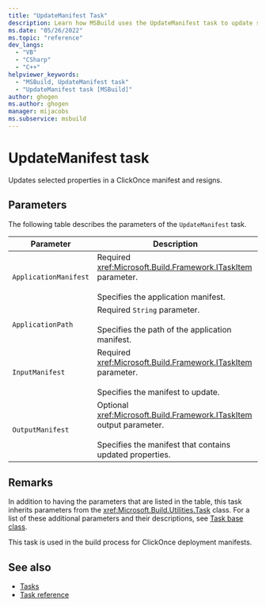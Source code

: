 ```yaml
---
title: "UpdateManifest Task"
description: Learn how MSBuild uses the UpdateManifest task to update selected properties in a manifest and resign.
ms.date: "05/26/2022"
ms.topic: "reference"
dev_langs:
  - "VB"
  - "CSharp"
  - "C++"
helpviewer_keywords:
  - "MSBuild, UpdateManifest task"
  - "UpdateManifest task [MSBuild]"
author: ghogen
ms.author: ghogen
manager: mijacobs
ms.subservice: msbuild
---
```

# UpdateManifest task

Updates selected properties in a ClickOnce manifest and resigns.

## Parameters

 The following table describes the parameters of the `UpdateManifest` task.

|Parameter|Description|
|---------------|-----------------|
|`ApplicationManifest`|Required <xref:Microsoft.Build.Framework.ITaskItem> parameter.<br /><br /> Specifies the application manifest.|
|`ApplicationPath`|Required `String` parameter.<br /><br /> Specifies the path of the application manifest.|
|`InputManifest`|Required <xref:Microsoft.Build.Framework.ITaskItem> parameter.<br /><br /> Specifies the manifest to update.|
|`OutputManifest`|Optional <xref:Microsoft.Build.Framework.ITaskItem> output parameter.<br /><br /> Specifies the manifest that contains updated properties.|

## Remarks

 In addition to having the parameters that are listed in the table, this task inherits parameters from the <xref:Microsoft.Build.Utilities.Task> class. For a list of these additional parameters and their descriptions, see [Task base class](../msbuild/task-base-class.md).
 
 This task is used in the build process for ClickOnce deployment manifests.

## See also

- [Tasks](../msbuild/msbuild-tasks.md)
- [Task reference](../msbuild/msbuild-task-reference.md)
